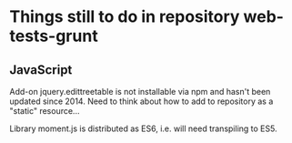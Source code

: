 # Things still to do in repository web-tests-grunt

## JavaScript

Add-on jquery.edittreetable is not installable via npm and hasn't been updated since 2014. Need to think about how to add to repository as a "static" resource...

Library moment.js is distributed as ES6, i.e. will need transpiling to ES5.